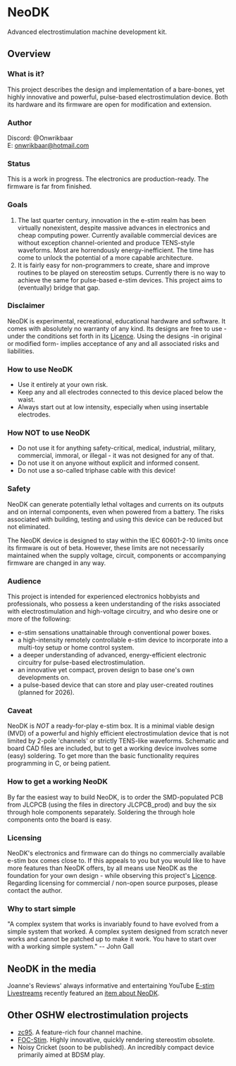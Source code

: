 # NeoDK
Advanced electrostimulation machine development kit.

## Overview
### What is it?
This project describes the design and implementation of a bare-bones, yet highly innovative and powerful, pulse-based electrostimulation device. Both its hardware and its firmware are open for modification and extension.

### Author
Discord: @Onwrikbaar<br/>
E: <onwrikbaar@hotmail.com>

### Status
This is a work in progress. The electronics are production-ready. The firmware is far from finished.

### Goals
1. The last quarter century, innovation in the e-stim realm has been virtually nonexistent, despite massive advances in electronics and cheap computing power. Currently available commercial devices are without exception channel-oriented and produce TENS-style waveforms. Most are horrendously energy-inefficient. The time has come to unlock the potential of a more capable architecture.
2. It is fairly easy for non-programmers to create, share and improve routines to be played on stereostim setups. Currently there is no way to achieve the same for pulse-based e-stim devices. This project aims to (eventually) bridge that gap.

### Disclaimer
NeoDK is experimental, recreational, educational hardware and software. It comes with absolutely no warranty of any kind. Its designs are free to use - under the conditions set forth in its [Licence](LICENSE.txt). Using the designs -in original or modified form- implies acceptance of any and all associated risks and liabilities.

### How to use NeoDK
- Use it entirely at your own risk.
- Keep any and all electrodes connected to this device placed below the waist.
- Always start out at low intensity, especially when using insertable electrodes.

### How NOT to use NeoDK
- Do not use it for anything safety-critical, medical, industrial, military, commercial, immoral, or illegal - it was not designed for any of that.
- Do not use it on anyone without explicit and informed consent.
- Do not use a so-called triphase cable with this device!

### Safety
NeoDK can generate potentially lethal voltages and currents on its outputs and on internal components, even when powered from a battery. The risks associated with building, testing and using this device can be reduced but not eliminated.

The NeoDK device is designed to stay within the IEC 60601-2-10 limits once its firmware is out of beta. However, these limits are not necessarily maintained when the supply voltage, circuit, components or accompanying firmware are changed in any way.

### Audience
This project is intended for experienced electronics hobbyists and professionals, who possess a keen understanding of the risks associated with electrostimulation and high-voltage circuitry, and who desire one or more of the following:
- e-stim sensations unattainable through conventional power boxes.
- a high-intensity remotely controllable e-stim device to incorporate into a multi-toy setup or home control system.
- a deeper understanding of advanced, energy-efficient electronic circuitry for pulse-based electrostimulation.
- an innovative yet compact, proven design to base one's own developments on.
- a pulse-based device that can store and play user-created routines (planned for 2026).

### Caveat
NeoDK is _NOT_ a ready-for-play e-stim box. It is a minimal viable design (MVD) of a powerful and highly efficient electrostimulation device that is not limited by 2-pole 'channels' or strictly TENS-like waveforms. Schematic and board CAD files are included, but to get a working device involves some (easy) soldering. To get more than the basic functionality requires programming in C, or being patient.

### How to get a working NeoDK
By far the easiest way to build NeoDK, is to order the SMD-populated PCB from JLCPCB (using the files in directory JLCPCB_prod) and buy the six through hole components separately. Soldering the through hole components onto the board is easy.

### Licensing
NeoDK's electronics and firmware can do things no commercially available e-stim box comes close to. If this appeals to you but you would like to have more features than NeoDK offers, by all means use NeoDK as the foundation for your own design - while observing this project's [Licence](LICENSE.txt). Regarding licensing for commercial / non-open source purposes, please contact the author.

### Why to start simple
"A complex system that works is invariably found to have evolved from a simple system that worked. A complex system designed from scratch never works and cannot be patched up to make it work. You have to start over with a working simple system." -- John Gall

## NeoDK in the media
Joanne's Reviews' always informative and entertaining YouTube [E-stim Livestreams](https://www.youtube.com/@JoannesReviews/streams) recently featured an [item about NeoDK](https://youtu.be/giEaDksRmh0?t=1460).

## Other OSHW electrostimulation projects
- [zc95](https://github.com/CrashOverride85/zc95). A feature-rich four channel machine.
- [FOC-Stim](https://github.com/diglet48/FOC-Stim). Highly innovative, quickly rendering stereostim obsolete.
- Noisy Cricket (soon to be published). An incredibly compact device primarily aimed at BDSM play.